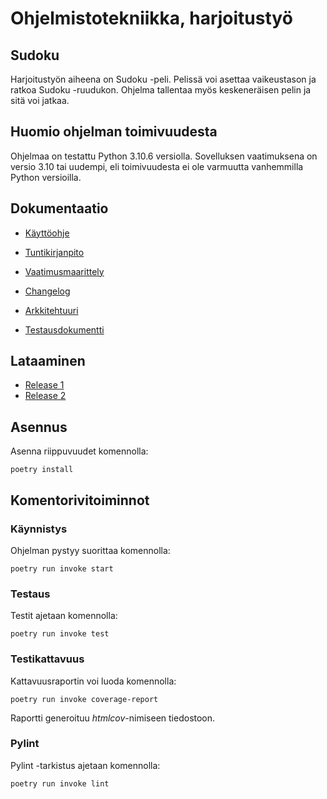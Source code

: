 # Ohjelmistotekniikka, harjoitustyö

## Sudoku
Harjoitustyön aiheena on Sudoku -peli. Pelissä voi asettaa vaikeustason ja ratkoa Sudoku -ruudukon. Ohjelma tallentaa myös keskeneräisen pelin ja sitä voi jatkaa. 

## Huomio ohjelman toimivuudesta

Ohjelmaa on testattu Python 3.10.6 versiolla. Sovelluksen vaatimuksena on versio 3.10 tai uudempi, eli toimivuudesta ei ole varmuutta vanhemmilla Python versioilla.

## Dokumentaatio
 - [Käyttöohje](./dokumentaatio/kayttoohje.md)

 - [Tuntikirjanpito](./dokumentaatio/tuntikirjanpito.md)

 - [Vaatimusmaarittely](./dokumentaatio/vaatimusmaarittely.md)

 - [Changelog](./dokumentaatio/changelog.md)
 
 - [Arkkitehtuuri](./dokumentaatio/arkkitehtuuri.md)

 - [Testausdokumentti](./dokumentaatio/testausdokumentti.md)
 
## Lataaminen
- [Release 1](https://github.com/nikomakir/ot-harjoitustyo/releases/tag/viikko5)
- [Release 2](https://github.com/nikomakir/ot-harjoitustyo/releases/tag/viikko6)
 
## Asennus

Asenna riippuvuudet komennolla:
```
poetry install

``` 

## Komentorivitoiminnot

### Käynnistys

Ohjelman pystyy suorittaa komennolla:
```
poetry run invoke start

```
### Testaus

Testit ajetaan komennolla:
```
poetry run invoke test

```
### Testikattavuus

Kattavuusraportin voi luoda komennolla:
```
poetry run invoke coverage-report

``` 
Raportti generoituu _htmlcov_-nimiseen tiedostoon.

### Pylint

Pylint -tarkistus ajetaan komennolla:
```
poetry run invoke lint

